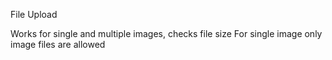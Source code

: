 File Upload

Works for single and multiple images, checks file size
For single image only image files are allowed